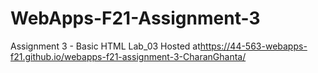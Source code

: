 # WebApps-F21-Assignment-3
Assignment 3 - Basic HTML
Lab_03
Hosted at<https://44-563-webapps-f21.github.io/webapps-f21-assignment-3-CharanGhanta/>